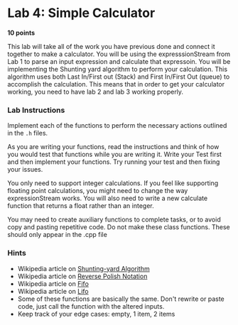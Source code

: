 # Lab 4: Simple Calculator #
**10 points**

This lab will take all of the work you have previous done and connect it together to make a calculator. You will be using the expresssionStream from Lab 1 to parse an input expression and calculate that expressoin. You will be implementing the Shunting yard algorithm to perform your calculation. This algorithm uses both Last In/First out (Stack) and First In/First Out (queue) to accomplish the calculation. This means that in order to get your calculator working, you need to have lab 2 and lab 3 working properly.

### Lab Instructions
Implement each of the functions to perform the necessary actions outlined in the `.h` files.

As you are writing your functions, read the instructions and think of how you would test that functions while you are writing it. Write your Test first and then implement your functions. Try running your test and then fixing your issues.  

You only need to support integer calculations. If you feel like supporting floating point calculations, you might need to change the way expressionStream works. You will also need to write a new calculate function that returns a float rather than an integer. 

You may need to create auxiliary functions to complete tasks, or to avoid copy and pasting repetitive code. Do not make these class functions. These should only appear in the .cpp file

### Hints ###
- Wikipedia article on [Shunting-yard Algorithm](https://en.wikipedia.org/wiki/Shunting-yard_algorithm)
- Wikipedia article on [Reverse Polish Notation](https://en.wikipedia.org/wiki/Reverse_Polish_notation)
- Wikipedia article on [Fifo](https://en.wikipedia.org/wiki/Queue_(abstract_data_type)_)
- Wikipedia article on [Lifo](https://en.wikipedia.org/wiki/Stack_(abstract_data_type))
- Some of these functions are basically the same. Don't rewrite or paste code, just call the function with the altered inputs.
- Keep track of your edge cases: empty, 1 item, 2 items
